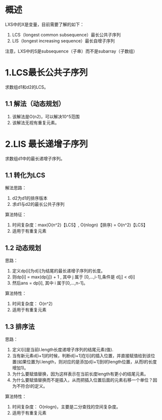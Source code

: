 # 概述
LXS中的X是变量，目前需要了解的如下：
1. LCS（longest common subsequence）最长公共子序列
2. LIS（longest increasing sequence）最长自增子序列

注意，LXS中的S是subsequence（子串）而不是subarray（子数组）

# 1.LCS最长公共子序列
求数组d1和d2的LCS。

## 1.1 解法（动态规划）
1. 该解法是O(n2)，可以解决10^5范围
2. 该解法无视有重复元素。


# 2.LIS 最长递增子序列
求数组d1中的最长递增子序列。

## 1.1 转化为LCS
解法思路：
1. d2为d1的排序版本
2. 求d1与d2的最长公共子序列

算法特征：
1. 时间复杂度：max(O(n^2)【LCS】, O(nlogn)【排序) = O(n^2)【LCS】
2. 适用于有重复元素

## 1.2 动态规划
思路：
1. 定义dp[i]为d[i]为结尾的最长递增子序列的长度。
2. 则dp[i] = max(dp[j]) + 1 , 其中 j 属于 [0,...,i-1],条件是 d[j] < d[i]
3. 然后ans = dp[i], 其中 i 属于[0,...,n-1]。

算法特性：
1. 时间复杂度： O(n^2)
2. 适用于有重复元素

## 1.3 排序法
思路：
1. 定义l[i]是当前l.length长度递增子序列的结尾元素(值).
2. 当有新元素d[i+1]的时候，判断d[i+1]在l[i]的插入位置，并直接赋值给到该位置(如果位置为l.length，则对应的是添加d[i+1]到l的length位置，从而l的长度增加1)。
3. 为什么要赋值替换，因为这样表示在当前长度length有更小的结尾元素。
4. 为什么要赋值替换而不是插入，从而把插入位置后面的元素右移一个单位？因为不符合l的定义。

算法特性：
1. 时间复杂度： O(nlogn)，主要是二分查找的空间复杂度。
2. 适用于有重复元素
